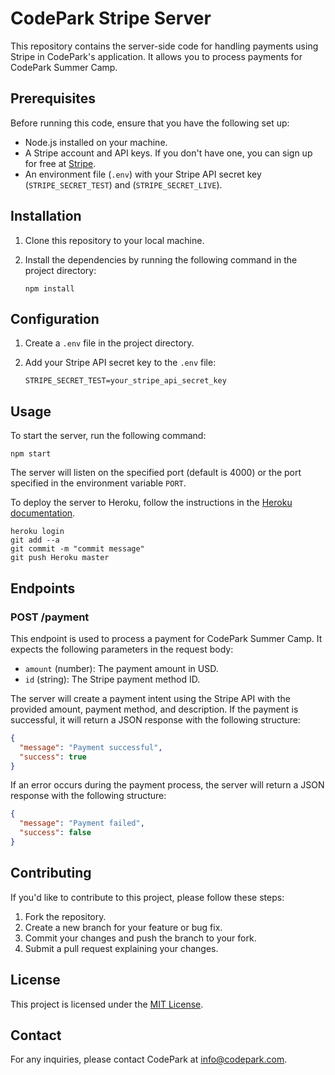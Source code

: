 # CodePark Stripe Server

This repository contains the server-side code for handling payments using Stripe in CodePark's application. It allows you to process payments for CodePark Summer Camp.

## Prerequisites

Before running this code, ensure that you have the following set up:

- Node.js installed on your machine.
- A Stripe account and API keys. If you don't have one, you can sign up for free at [Stripe](https://stripe.com/).
- An environment file (`.env`) with your Stripe API secret key (`STRIPE_SECRET_TEST`) and (`STRIPE_SECRET_LIVE`).

## Installation

1. Clone this repository to your local machine.
2. Install the dependencies by running the following command in the project directory:

   ```shell
   npm install
   ```

## Configuration

1. Create a `.env` file in the project directory.
2. Add your Stripe API secret key to the `.env` file:

   ```
   STRIPE_SECRET_TEST=your_stripe_api_secret_key
   ```

## Usage

To start the server, run the following command:

```shell
npm start
```

The server will listen on the specified port (default is 4000) or the port specified in the environment variable `PORT`.

To deploy the server to Heroku, follow the instructions in the [Heroku documentation](https://devcenter.heroku.com/articles/git).

```shell
heroku login
git add --a
git commit -m "commit message"
git push Heroku master
```

## Endpoints

### POST /payment

This endpoint is used to process a payment for CodePark Summer Camp. It expects the following parameters in the request body:

- `amount` (number): The payment amount in USD.
- `id` (string): The Stripe payment method ID.

The server will create a payment intent using the Stripe API with the provided amount, payment method, and description. If the payment is successful, it will return a JSON response with the following structure:

```json
{
  "message": "Payment successful",
  "success": true
}
```

If an error occurs during the payment process, the server will return a JSON response with the following structure:

```json
{
  "message": "Payment failed",
  "success": false
}
```

## Contributing

If you'd like to contribute to this project, please follow these steps:

1. Fork the repository.
2. Create a new branch for your feature or bug fix.
3. Commit your changes and push the branch to your fork.
4. Submit a pull request explaining your changes.

## License

This project is licensed under the [MIT License](LICENSE).

## Contact

For any inquiries, please contact CodePark at [info@codepark.com](mailto:info@codepark.com).